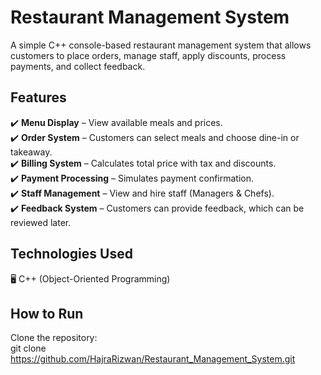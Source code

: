# Restaurant Management System  

A simple C++ console-based restaurant management system that allows customers to place orders, manage staff, apply discounts, process payments, and collect feedback.  

## Features  
✔️ **Menu Display** – View available meals and prices.  
✔️ **Order System** – Customers can select meals and choose dine-in or takeaway.  
✔️ **Billing System** – Calculates total price with tax and discounts.  
✔️ **Payment Processing** – Simulates payment confirmation.  
✔️ **Staff Management** – View and hire staff (Managers & Chefs).  
✔️ **Feedback System** – Customers can provide feedback, which can be reviewed later.  

## Technologies Used  
🖥️ C++ (Object-Oriented Programming)  

## How to Run  
Clone the repository:  
   git clone https://github.com/HajraRizwan/Restaurant_Management_System.git
